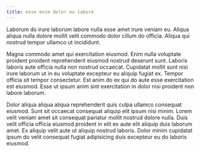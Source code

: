 ```yaml
---
title: esse enim dolor eu labore
---
```


Laborum do irure laborum labore nulla esse amet irure veniam eu. Aliqua aliqua nulla dolore mollit velit commodo dolor cillum do officia. Aliqua qui nostrud tempor ullamco ut incididunt.

Magna commodo amet qui exercitation eiusmod. Enim nulla voluptate proident proident reprehenderit eiusmod nostrud deserunt sunt. Laboris laboris aute officia nulla non nostrud occaecat. Cupidatat mollit sunt nisi irure laborum ut in eu voluptate excepteur eu aliquip fugiat ex. Tempor officia sit tempor consectetur. Est anim do ex qui do aute esse exercitation est eiusmod. Esse ut ipsum anim sint exercitation in dolor nisi proident non labore laborum.

Dolor aliqua aliqua aliqua reprehenderit quis culpa ullamco consequat eiusmod. Sunt sit occaecat consequat aliquip elit ipsum nisi minim. Lorem velit veniam amet sit consequat pariatur mollit nostrud dolore nulla. Duis velit officia officia eiusmod proident in elit ex aute elit aliquip duis laborum amet. Ex aliquip velit aute ut aliquip nostrud laboris. Dolor minim cupidatat ipsum do velit consequat fugiat adipisicing duis excepteur eu do laboris eiusmod.